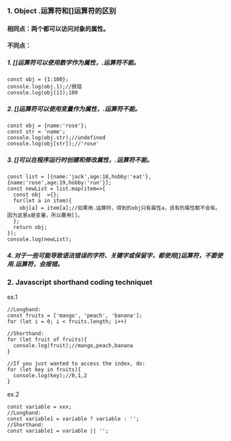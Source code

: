 ### 1. Object .运算符和[]运算符的区别
#### 相同点：两个都可以访问对象的属性。
#### 不同点：
##### 1. []运算符可以使用数字作为属性，.运算符不能。
```
const obj = {1:100};
console.log(obj.1);//报错
console.log(obj[1]);100
```
##### 2. []运算符可以使用变量作为属性，.运算符不能。
```
const obj = {name:'rose'};
const str = 'name';
console.log(obj.str);//undefined
console.log(obj[str]);//'rose'
```
##### 3. []可以在程序运行时创建和修改属性，.运算符不能。
```
const list = [{name:'jack',age:18,hobby:'eat'},{name:'rose',age:19,hobby:'run'}];
const newList = list.map(item=>{
  const obj  ={};
  for(let a in item){
    obj[a] = item[a];//如果用.运算符，得到的obj只有属性a，该有的属性都不会有。因为这里a是变量，所以要用[]。
  };
  return obj;
});
console.log(newList);
```
##### 4. 对于一些可能导致语法错误的字符、关键字或保留字，都使用[]运算符，不要使用.运算符，会报错。
### 2. Javascript shorthand coding techniquet
ex.1
```
//Longhand:
const fruits = ['mango', 'peach', 'banana'];
for (let i = 0; i < fruits.length; i++)

//Shorthand:
for (let fruit of fruits){
  console.log(fruit);//mango,peach,banana
}

//If you just wanted to access the index, do:
for (let key in fruits){
  console.log(key);//0,1,2
}
```
ex.2
```
const variable = xxx;
//Longhand:
const variable1 = variable ? variable : '';
//Shorthand:
const variable1 = variable || '';
```



